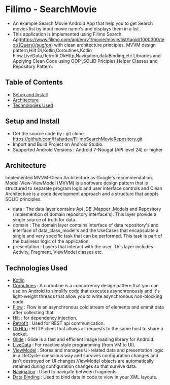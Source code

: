# Filimo - SearchMovie
- An example Search Movie Android App that help you to get Search movies list by input movie name's and displays them in a list .
- This application is implemented using Filimo Search Api(https://www.filimo.com/api/en/v1/movie/movie/list/tagid/1000300/text/{Query}/sug/on) with clean architecture principles, MVVM design pattern,Hilt DI,Kotlin,Coroutines,Kotlin Flow,LiveData,Retrofit,OkHttp,Navigation,dataBinding,etc Libraries and Applying Clean Code using OOP ,SOLID Priciples,Helper Classes and Repository Pattern.


## Table of Contents
* [Setup and Install](#setup_and_nstall)
* [Architecture](#architecture)
* [Technologies Used](#technologies-used)


## Setup and Install
- Get the source code by : git clone https://github.com/Hafardev/FilimoSearchMovieRepository.git
- Import and Build Project on Android Studio.
- Supported Android Versions : Android 7-Nougat (API level 24) or higher


## Architecture
Implemented MVVM-Clean Architecture as Google's recommendation. Model-View-ViewModel (MVVM) is a software design pattern that is structured to separate program logic and user interface controls and Clean Architecture is a code development approach and a structure that adopts SOLID principles.
- data : The data layer contains Api ,DB ,Mapper ,Models and Repository (implemention of domain repository interface's). This layer provide a single source of truth for data. 
- domain : The domain layer contains interface of data repository's and interface of data_class_model's and the UseCases that encapsulate a single and very specific task that can be performed. This task is part of the business logic of the application.
- presentation : Layers that interact with the user. This layer includes Activity, Fragment, ViewModel classes etc.


## Technologies Used
- [Kotlin](https://kotlinlang.org/)
- [Coroutines](https://github.com/Kotlin/kotlinx.coroutines) : A coroutine is a concurrency design pattern that you can use on Android to simplify code that executes asynchronously and it's light-weight threads that allow you to write asynchronous non-blocking code.
- [Flow](https://kotlinlang.org/api/kotlinx.coroutines/kotlinx-coroutines-core/kotlinx.coroutines.flow/) : Flow is an asynchronous cold stream of elements and emmit data after collecting that.
- [Hilt](https://developer.android.com/training/dependency-injection/hilt-android) : for dependency injection.
- [Retrofit](https://github.com/square/retrofit) : Used for REST api communication.
- [OkHttp](https://square.github.io/okhttp/) : HTTP client that allows all requests to the same host to share a socket.
- [Glide](https://bumptech.github.io/glide/) : Glide is a fast and efficient image loading library for Android.
- [LiveData](https://developer.android.com/topic/libraries/architecture/livedata) : For reactive style programming (from VM to UI).
- [ViewModel](https://developer.android.com/topic/libraries/architecture/viewmodel) : Stores and manages UI-related data and presentation logic in a lifeCycle-conscious way and survives configuration changes and isn't destroyed on UI changes.ViewModel objects are automatically retained during configuration changes so that survive data.
- [Navigation](https://developer.android.com/guide/navigation/get-started) : Used to navigate between fragments
- [Data Binding](https://developer.android.com/topic/libraries/data-binding) : Used to bind data in code to view in your XML layouts.
